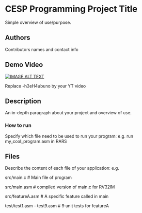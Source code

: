 # CESP Programming Project Title

Simple overview of use/purpose.


## Authors

Contributors names and contact info

## Demo Video

[![IMAGE ALT TEXT](http://img.youtube.com/vi/-h3eH4ubuno/0.jpg)](http://www.youtube.com/watch?v=-h3eH4ubuno "Video Title")

Replace -h3eH4ubuno by your YT video

## Description

An in-depth paragraph about your project and overview of use.



### How to run

Specify which file need to be used to run your program:
e.g.
run my_cool_program.asm in RARS

## Files
Describe the content of each file of your application: e.g.

src/main.c   # Main file of program

src/main.asm # compiled version of main.c for RV32IM

src/featureA.asm # A specific feature called in main

test/test1.asm - test9.asm # 9 unit tests for featureA

